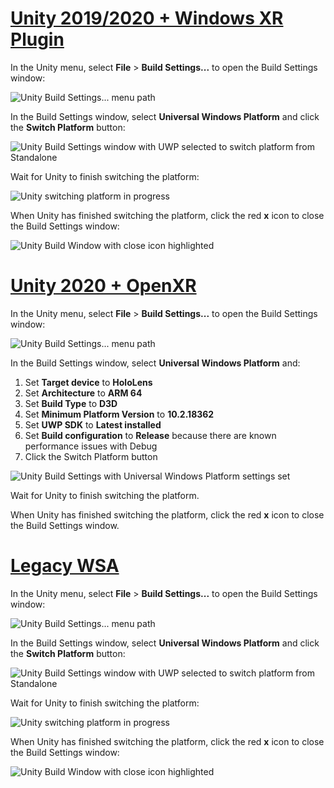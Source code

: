 # [Unity 2019/2020 + Windows XR Plugin](#tab/winxr)

In the Unity menu, select **File** > **Build Settings...** to open the Build Settings window:

![Unity Build Settings... menu path](images/mr-learning-base/base-02-section2-step1-1.png)

In the Build Settings window, select **Universal Windows Platform** and click the **Switch Platform** button:

![Unity Build Settings window with UWP selected to switch platform from Standalone](images/mr-learning-base/base-02-section2-step1-2.png)

Wait for Unity to finish switching the platform:

![Unity switching platform in progress](images/mr-learning-base/base-02-section2-step1-3.png)

When Unity has finished switching the platform, click the red **x** icon to close the Build Settings window:

![Unity Build Window with close icon highlighted](images/mr-learning-base/base-02-section2-step1-4.png)

# [Unity 2020 + OpenXR](#tab/openxr)

In the Unity menu, select **File** > **Build Settings...** to open the Build Settings window:

![Unity Build Settings... menu path](images/mr-learning-base/base-02-section2-step1-1.png)

In the Build Settings window, select **Universal Windows Platform** and:
1.	Set **Target device** to **HoloLens**
2.	Set **Architecture** to **ARM 64**
3.	Set **Build Type** to **D3D**
4.	Set **Minimum Platform Version** to **10.2.18362**
5.	Set **UWP SDK** to **Latest installed**
6.	Set **Build configuration** to **Release** because there are known performance issues with Debug
7.	Click the Switch Platform button


![Unity Build Settings with Universal Windows Platform settings set](images/mr-learning-base/base-02-section2-step1-2-openxr.png)

Wait for Unity to finish switching the platform.

When Unity has finished switching the platform, click the red **x** icon to close the Build Settings window.

# [Legacy WSA](#tab/wsa)

In the Unity menu, select **File** > **Build Settings...** to open the Build Settings window:

![Unity Build Settings... menu path](images/mr-learning-base/base-02-section2-step1-1.png)

In the Build Settings window, select **Universal Windows Platform** and click the **Switch Platform** button:

![Unity Build Settings window with UWP selected to switch platform from Standalone](images/mr-learning-base/base-02-section2-step1-2.png)

Wait for Unity to finish switching the platform:

![Unity switching platform in progress](images/mr-learning-base/base-02-section2-step1-3.png)

When Unity has finished switching the platform, click the red **x** icon to close the Build Settings window:

![Unity Build Window with close icon highlighted](images/mr-learning-base/base-02-section2-step1-4.png)